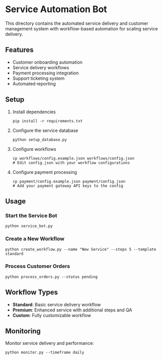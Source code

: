 # Service Automation Bot

This directory contains the automated service delivery and customer management system with workflow-based automation for scaling service delivery.

## Features

- Customer onboarding automation
- Service delivery workflows
- Payment processing integration
- Support ticketing system
- Automated reporting

## Setup

1. Install dependencies
   ```
   pip install -r requirements.txt
   ```

2. Configure the service database
   ```
   python setup_database.py
   ```

3. Configure workflows
   ```
   cp workflows/config.example.json workflows/config.json
   # Edit config.json with your workflow configurations
   ```

4. Configure payment processing
   ```
   cp payment/config.example.json payment/config.json
   # Add your payment gateway API keys to the config
   ```

## Usage

### Start the Service Bot
```
python service_bot.py
```

### Create a New Workflow
```
python create_workflow.py --name "New Service" --steps 5 --template standard
```

### Process Customer Orders
```
python process_orders.py --status pending
```

## Workflow Types

- **Standard**: Basic service delivery workflow
- **Premium**: Enhanced service with additional steps and QA
- **Custom**: Fully customizable workflow

## Monitoring

Monitor service delivery and performance:
```
python monitor.py --timeframe daily
``` 